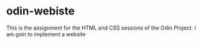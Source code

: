 # odin-webiste

This is the assignment for the HTML and CSS sessions of the Odin Project. I am goin to implement a website